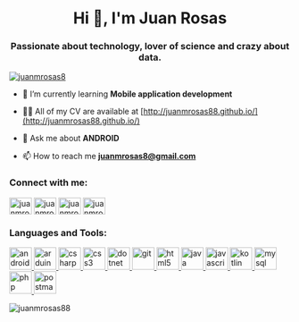 <h1 align="center">Hi 👋, I'm Juan Rosas</h1>
<h3 align="center">Passionate about technology, lover of science and crazy about data.</h3>

<p align="left"> <a href="https://twitter.com/juanmrosas8" target="blank"><img src="https://img.shields.io/twitter/follow/juanmrosas8?logo=twitter&style=for-the-badge" alt="juanmrosas8" /></a> </p>

- 🌱 I’m currently learning **Mobile application development**

- 👨‍💻 All of my CV are available at [http://juanmrosas88.github.io/](http://juanmrosas88.github.io/)

- 💬 Ask me about **ANDROID**

- 📫 How to reach me **juanmrosas8@gmail.com**

<h3 align="left">Connect with me:</h3>
<p align="left">
<a href="https://dev.to/juanmrosas88.github.io" target="blank"><img align="center" src="https://cdn.jsdelivr.net/npm/simple-icons@3.0.1/icons/dev-dot-to.svg" alt="juanmrosas88.github.io" height="30" width="40" /></a>
<a href="https://twitter.com/juanmrosas8" target="blank"><img align="center" src="https://cdn.jsdelivr.net/npm/simple-icons@3.0.1/icons/twitter.svg" alt="juanmrosas8" height="30" width="40" /></a>
<a href="https://linkedin.com/in/juanmrosas88/" target="blank"><img align="center" src="https://cdn.jsdelivr.net/npm/simple-icons@3.0.1/icons/linkedin.svg" alt="juanmrosas88/" height="30" width="40" /></a>
<a href="https://instagram.com/juanmrosas8" target="blank"><img align="center" src="https://cdn.jsdelivr.net/npm/simple-icons@3.0.1/icons/instagram.svg" alt="juanmrosas8" height="30" width="40" /></a>
</p>

<h3 align="left">Languages and Tools:</h3>
<p align="left"> <a href="https://developer.android.com" target="_blank"> <img src="https://devicons.github.io/devicon/devicon.git/icons/android/android-original-wordmark.svg" alt="android" width="40" height="40"/> </a> <a href="https://www.arduino.cc/" target="_blank"> <img src="https://cdn.worldvectorlogo.com/logos/arduino-1.svg" alt="arduino" width="40" height="40"/> </a> <a href="https://www.w3schools.com/cs/" target="_blank"> <img src="https://devicons.github.io/devicon/devicon.git/icons/csharp/csharp-original.svg" alt="csharp" width="40" height="40"/> </a> <a href="https://www.w3schools.com/css/" target="_blank"> <img src="https://devicons.github.io/devicon/devicon.git/icons/css3/css3-original-wordmark.svg" alt="css3" width="40" height="40"/> </a> <a href="https://dotnet.microsoft.com/" target="_blank"> <img src="https://devicons.github.io/devicon/devicon.git/icons/dot-net/dot-net-original-wordmark.svg" alt="dotnet" width="40" height="40"/> </a> <a href="https://git-scm.com/" target="_blank"> <img src="https://www.vectorlogo.zone/logos/git-scm/git-scm-icon.svg" alt="git" width="40" height="40"/> </a> <a href="https://www.w3.org/html/" target="_blank"> <img src="https://devicons.github.io/devicon/devicon.git/icons/html5/html5-original-wordmark.svg" alt="html5" width="40" height="40"/> </a> <a href="https://www.java.com" target="_blank"> <img src="https://devicons.github.io/devicon/devicon.git/icons/java/java-original-wordmark.svg" alt="java" width="40" height="40"/> </a> <a href="https://developer.mozilla.org/en-US/docs/Web/JavaScript" target="_blank"> <img src="https://devicons.github.io/devicon/devicon.git/icons/javascript/javascript-original.svg" alt="javascript" width="40" height="40"/> </a> <a href="https://kotlinlang.org" target="_blank"> <img src="https://www.vectorlogo.zone/logos/kotlinlang/kotlinlang-icon.svg" alt="kotlin" width="40" height="40"/> </a> <a href="https://www.mysql.com/" target="_blank"> <img src="https://devicons.github.io/devicon/devicon.git/icons/mysql/mysql-original-wordmark.svg" alt="mysql" width="40" height="40"/> </a> <a href="https://www.php.net" target="_blank"> <img src="https://devicons.github.io/devicon/devicon.git/icons/php/php-original.svg" alt="php" width="40" height="40"/> </a> <a href="https://postman.com" target="_blank"> <img src="https://www.vectorlogo.zone/logos/getpostman/getpostman-icon.svg" alt="postman" width="40" height="40"/> </a> </p>

<p><img align="center" src="https://github-readme-stats.vercel.app/api/top-langs?username=juanmrosas88&show_icons=true&locale=en&layout=compact" alt="juanmrosas88" /></p>
